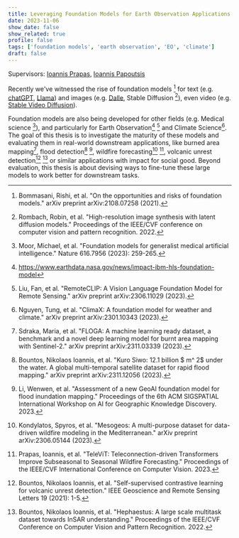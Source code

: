 ```yaml
---
title: Leveraging Foundation Models for Earth Observation Applications
date: 2023-11-06
show_date: false
show_related: true
profile: false
tags: ['foundation models', 'earth observation', 'EO', 'climate']
draft: false
---
```

Supervisors: [Ioannis Prapas](/author/ioannis-prapas/), [Ioannis Papoutsis](/author/ioannis-papoutsis)

Recently we've witnessed the rise of foundation models [^1] for text (e.g. [chatGPT](https://openai.com/blog/chatgpt), [Llama](https://ai.meta.com/llama/)) and images (e.g. [Dalle](https://openai.com/dall-e-3), Stable Diffusion [^2]), even video (e.g. [Stable Video Diffusion](https://stability.ai/news/stable-video-diffusion-open-ai-video-model)).

Foundation models are also being developed for other fields (e.g. Medical science [^3]), and particularly for Earth Observation[^4] [^4.5] and Climate Science[^5]. The goal of this thesis is to investigate the maturity of these models and evaluating them in real-world downstream applications, like burned area mapping[^6], flood detection[^7] [^8], wildfire forecasting[^9] [^10], volcanic unrest detection[^11] [^12] or similar applications with impact for social good. Beyond evaluation, this thesis is about devising ways to fine-tune these large models to work better for downstream tasks. 

[^1]: Bommasani, Rishi, et al. "On the opportunities and risks of foundation models." arXiv preprint arXiv:2108.07258 (2021).
[^2]: Rombach, Robin, et al. "High-resolution image synthesis with latent diffusion models." Proceedings of the IEEE/CVF conference on computer vision and pattern recognition. 2022.
[^3]: Moor, Michael, et al. "Foundation models for generalist medical artificial intelligence." Nature 616.7956 (2023): 259-265.
[^4]: https://www.earthdata.nasa.gov/news/impact-ibm-hls-foundation-model
[^4.5]: Liu, Fan, et al. "RemoteCLIP: A Vision Language Foundation Model for Remote Sensing." arXiv preprint arXiv:2306.11029 (2023).
[^5]: Nguyen, Tung, et al. "ClimaX: A foundation model for weather and climate." arXiv preprint arXiv:2301.10343 (2023).
[^6]: Sdraka, Maria, et al. "FLOGA: A machine learning ready dataset, a benchmark and a novel deep learning model for burnt area mapping with Sentinel-2." arXiv preprint arXiv:2311.03339 (2023).
[^7]: Bountos, Nikolaos Ioannis, et al. "Kuro Siwo: 12.1 billion $ m^ 2$ under the water. A global multi-temporal satellite dataset for rapid flood mapping." arXiv preprint arXiv:2311.12056 (2023).
[^8]: Li, Wenwen, et al. "Assessment of a new GeoAI foundation model for flood inundation mapping." Proceedings of the 6th ACM SIGSPATIAL International Workshop on AI for Geographic Knowledge Discovery. 2023.
[^9]: Kondylatos, Spyros, et al. "Mesogeos: A multi-purpose dataset for data-driven wildfire modeling in the Mediterranean." arXiv preprint arXiv:2306.05144 (2023).
[^10]: Prapas, Ioannis, et al. "TeleViT: Teleconnection-driven Transformers Improve Subseasonal to Seasonal Wildfire Forecasting." Proceedings of the IEEE/CVF International Conference on Computer Vision. 2023.
[^11]: Bountos, Nikolaos Ioannis, et al. "Self-supervised contrastive learning for volcanic unrest detection." IEEE Geoscience and Remote Sensing Letters 19 (2021): 1-5.
[^12]: Bountos, Nikolaos Ioannis, et al. "Hephaestus: A large scale multitask dataset towards InSAR understanding." Proceedings of the IEEE/CVF Conference on Computer Vision and Pattern Recognition. 2022.